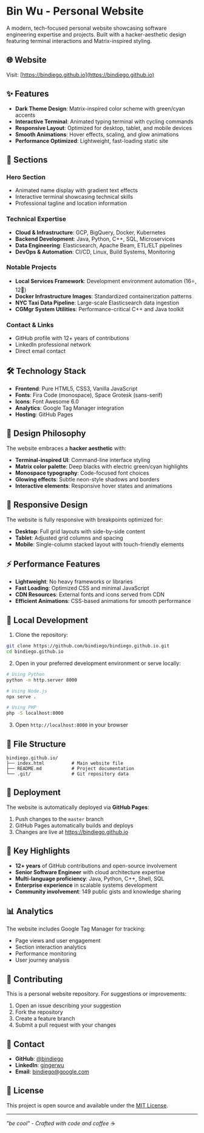 # Bin Wu - Personal Website

A modern, tech-focused personal website showcasing software engineering expertise and projects. Built with a hacker-aesthetic design featuring terminal interactions and Matrix-inspired styling.

## 🌐 Website

Visit: [https://bindiego.github.io](https://bindiego.github.io)

## ✨ Features

- **Dark Theme Design**: Matrix-inspired color scheme with green/cyan accents
- **Interactive Terminal**: Animated typing terminal with cycling commands
- **Responsive Layout**: Optimized for desktop, tablet, and mobile devices
- **Smooth Animations**: Hover effects, scaling, and glow animations
- **Performance Optimized**: Lightweight, fast-loading static site

## 🎯 Sections

### Hero Section
- Animated name display with gradient text effects
- Interactive terminal showcasing technical skills
- Professional tagline and location information

### Technical Expertise
- **Cloud & Infrastructure**: GCP, BigQuery, Docker, Kubernetes
- **Backend Development**: Java, Python, C++, SQL, Microservices
- **Data Engineering**: Elasticsearch, Apache Beam, ETL/ELT pipelines
- **DevOps & Automation**: CI/CD, Linux, Build Systems, Monitoring

### Notable Projects
- **Local Services Framework**: Development environment automation (16⭐, 12🍴)
- **Docker Infrastructure Images**: Standardized containerization patterns
- **NYC Taxi Data Pipeline**: Large-scale Elasticsearch data ingestion
- **CGMgr System Utilities**: Performance-critical C++ and Java toolkit

### Contact & Links
- GitHub profile with 12+ years of contributions
- LinkedIn professional network
- Direct email contact

## 🛠️ Technology Stack

- **Frontend**: Pure HTML5, CSS3, Vanilla JavaScript
- **Fonts**: Fira Code (monospace), Space Grotesk (sans-serif)
- **Icons**: Font Awesome 6.0
- **Analytics**: Google Tag Manager integration
- **Hosting**: GitHub Pages

## 🎨 Design Philosophy

The website embraces a **hacker aesthetic** with:

- **Terminal-inspired UI**: Command-line interface styling
- **Matrix color palette**: Deep blacks with electric green/cyan highlights
- **Monospace typography**: Code-focused font choices
- **Glowing effects**: Subtle neon-style shadows and borders
- **Interactive elements**: Responsive hover states and animations

## 📱 Responsive Design

The website is fully responsive with breakpoints optimized for:

- **Desktop**: Full grid layouts with side-by-side content
- **Tablet**: Adjusted grid columns and spacing
- **Mobile**: Single-column stacked layout with touch-friendly elements

## ⚡ Performance Features

- **Lightweight**: No heavy frameworks or libraries
- **Fast Loading**: Optimized CSS and minimal JavaScript
- **CDN Resources**: External fonts and icons served from CDN
- **Efficient Animations**: CSS-based animations for smooth performance

## 🔧 Local Development

1. Clone the repository:
```bash
git clone https://github.com/bindiego/bindiego.github.io.git
cd bindiego.github.io
```

2. Open in your preferred development environment or serve locally:
```bash
# Using Python
python -m http.server 8000

# Using Node.js
npx serve .

# Using PHP
php -S localhost:8000
```

3. Open `http://localhost:8000` in your browser

## 📄 File Structure

```
bindiego.github.io/
├── index.html          # Main website file
├── README.md           # Project documentation
└── .git/               # Git repository data
```

## 🚀 Deployment

The website is automatically deployed via **GitHub Pages**:

1. Push changes to the `master` branch
2. GitHub Pages automatically builds and deploys
3. Changes are live at https://bindiego.github.io

## 🎯 Key Highlights

- **12+ years** of GitHub contributions and open-source involvement
- **Senior Software Engineer** with cloud architecture expertise
- **Multi-language proficiency**: Java, Python, C++, Shell, SQL
- **Enterprise experience** in scalable systems development
- **Community involvement**: 149 public gists and knowledge sharing

## 📊 Analytics

The website includes Google Tag Manager for tracking:
- Page views and user engagement
- Section interaction analytics
- Performance monitoring
- User journey analysis

## 🤝 Contributing

This is a personal website repository. For suggestions or improvements:

1. Open an issue describing your suggestion
2. Fork the repository
3. Create a feature branch
4. Submit a pull request with your changes

## 📧 Contact

- **GitHub**: [@bindiego](https://github.com/bindiego)
- **LinkedIn**: [gingerwu](https://www.linkedin.com/in/gingerwu/)
- **Email**: bindiego@google.com

## 📝 License

This project is open source and available under the [MIT License](LICENSE).

---

*"be cool" - Crafted with code and coffee ☕*